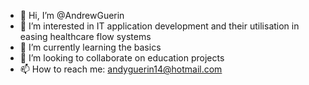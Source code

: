 - 👋 Hi, I’m @AndrewGuerin
- 👀 I’m interested in IT application development and their utilisation in easing healthcare flow systems
- 🌱 I’m currently learning the basics
- 💞️ I’m looking to collaborate on education projects
- 📫 How to reach me: andyguerin14@hotmail.com

<!---
AJGuerin/AJGuerin is a ✨ special ✨ repository because its `README.md` (this file) appears on your GitHub profile.
You can click the Preview link to take a look at your changes.
--->
